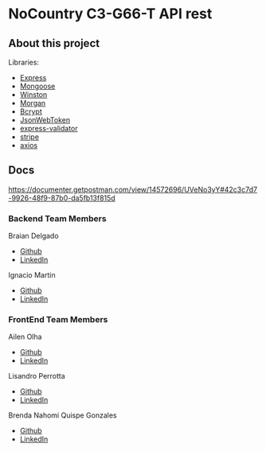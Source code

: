 # NoCountry C3-G66-T API rest

## About this project

Libraries:

- [Express](https://expressjs.com/)
- [Mongoose](https://mongoosejs.com/)
- [Winston](https://github.com/winstonjs/winston)
- [Morgan](https://github.com/expressjs/morgan)
- [Bcrypt](https://github.com/kelektiv/node.bcrypt.js#readme)
- [JsonWebToken](https://jwt.io/)
- [express-validator](https://express-validator.github.io/docs/)
- [stripe](https://stripe.com/)
- [axios](https://axios-http.com/)


## Docs
https://documenter.getpostman.com/view/14572696/UVeNo3yY#42c3c7d7-9926-48f9-87b0-da5fb13f815d

### Backend Team Members

Braian Delgado
- [Github](https://github.com/Pr0vius)
- [LinkedIn](https://www.linkedin.com/in/braian-delgado/)

Ignacio Martin
- [Github](https://github.com/PhiNax)
- [LinkedIn](https://www.linkedin.com/in/phinax/)

### FrontEnd Team Members

Ailen Olha
- [Github](https://github.com/ailenolha)
- [LinkedIn](https://www.linkedin.com/in/ailenolha)

Lisandro Perrotta
- [Github](https://github.com/LisandroPer)
- [LinkedIn]()

Brenda Nahomi Quispe Gonzales
- [Github](https://github.com/AdnerbImohan1107)
- [LinkedIn]()
